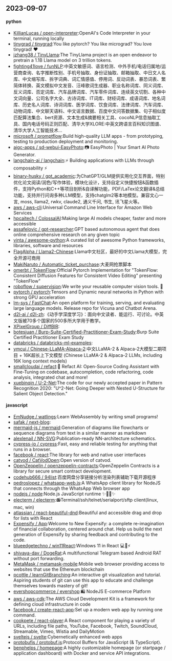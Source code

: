 ## 2023-09-07

#### python
* [KillianLucas / open-interpreter](https://github.com/KillianLucas/open-interpreter):OpenAI's Code Interpreter in your terminal, running locally
* [tinygrad / tinygrad](https://github.com/tinygrad/tinygrad):You like pytorch? You like micrograd? You love tinygrad! ❤️
* [jzhang38 / TinyLlama](https://github.com/jzhang38/TinyLlama):The TinyLlama project is an open endeavor to pretrain a 1.1B Llama model on 3 trillion tokens.
* [fighting41love / funNLP](https://github.com/fighting41love/funNLP):中英文敏感词、语言检测、中外手机/电话归属地/运营商查询、名字推断性别、手机号抽取、身份证抽取、邮箱抽取、中日文人名库、中文缩写库、拆字词典、词汇情感值、停用词、反动词表、暴恐词表、繁简体转换、英文模拟中文发音、汪峰歌词生成器、职业名称词库、同义词库、反义词库、否定词库、汽车品牌词库、汽车零件词库、连续英文切割、各种中文词向量、公司名字大全、古诗词库、IT词库、财经词库、成语词库、地名词库、历史名人词库、诗词词库、医学词库、饮食词库、法律词库、汽车词库、动物词库、中文聊天语料、中文谣言数据、百度中文问答数据集、句子相似度匹配算法集合、bert资源、文本生成&摘要相关工具、cocoNLP信息抽取工具、国内电话号码正则匹配、清华大学XLORE:中英文跨语言百科知识图谱、清华大学人工智能技术…
* [microsoft / promptflow](https://github.com/microsoft/promptflow):Build high-quality LLM apps - from prototyping, testing to production deployment and monitoring.
* [aigc-apps / sd-webui-EasyPhoto](https://github.com/aigc-apps/sd-webui-EasyPhoto):📷 EasyPhoto | Your Smart AI Photo Generator.
* [langchain-ai / langchain](https://github.com/langchain-ai/langchain):⚡ Building applications with LLMs through composability ⚡
* [binary-husky / gpt_academic](https://github.com/binary-husky/gpt_academic):为ChatGPT/GLM提供实用化交互界面，特别优化论文阅读/润色/写作体验，模块化设计，支持自定义快捷按钮&函数插件，支持Python和C++等项目剖析&自译解功能，PDF/LaTex论文翻译&总结功能，支持并行问询多种LLM模型，支持chatglm2等本地模型。兼容文心一言, moss, llama2, rwkv, claude2, 通义千问, 书生, 讯飞星火等。
* [aws / aws-cli](https://github.com/aws/aws-cli):Universal Command Line Interface for Amazon Web Services
* [hpcaitech / ColossalAI](https://github.com/hpcaitech/ColossalAI):Making large AI models cheaper, faster and more accessible
* [assafelovic / gpt-researcher](https://github.com/assafelovic/gpt-researcher):GPT based autonomous agent that does online comprehensive research on any given topic
* [vinta / awesome-python](https://github.com/vinta/awesome-python):A curated list of awesome Python frameworks, libraries, software and resources
* [FlagAlpha / Llama2-Chinese](https://github.com/FlagAlpha/Llama2-Chinese):Llama中文社区，最好的中文Llama大模型，完全开源可商用
* [MakiNaruto / Automatic_ticket_purchase](https://github.com/MakiNaruto/Automatic_ticket_purchase):大麦网抢票脚本
* [omerbt / TokenFlow](https://github.com/omerbt/TokenFlow):Official Pytorch Implementation for "TokenFlow: Consistent Diffusion Features for Consistent Video Editing" presenting "TokenFlow"
* [roboflow / supervision](https://github.com/roboflow/supervision):We write your reusable computer vision tools. 💜
* [pytorch / pytorch](https://github.com/pytorch/pytorch):Tensors and Dynamic neural networks in Python with strong GPU acceleration
* [lm-sys / FastChat](https://github.com/lm-sys/FastChat):An open platform for training, serving, and evaluating large language models. Release repo for Vicuna and Chatbot Arena.
* [d2l-ai / d2l-zh](https://github.com/d2l-ai/d2l-zh):《动手学深度学习》：面向中文读者、能运行、可讨论。中英文版被70多个国家的500多所大学用于教学。
* [XPixelGroup / DiffBIR](https://github.com/XPixelGroup/DiffBIR):
* [botesjuan / Burp-Suite-Certified-Practitioner-Exam-Study](https://github.com/botesjuan/Burp-Suite-Certified-Practitioner-Exam-Study):Burp Suite Certified Practitioner Exam Study
* [databricks / databricks-ml-examples](https://github.com/databricks/databricks-ml-examples):
* [ymcui / Chinese-LLaMA-Alpaca-2](https://github.com/ymcui/Chinese-LLaMA-Alpaca-2):中文LLaMA-2 & Alpaca-2大模型二期项目 + 16K超长上下文模型 (Chinese LLaMA-2 & Alpaca-2 LLMs, including 16K long context models)
* [smallcloudai / refact](https://github.com/smallcloudai/refact):🤖 Refact AI: Open-Source Coding Assistant with Fine-Tuning on codebase, autocompletion, code refactoring, code analysis, integrated chat and more!
* [xuebinqin / U-2-Net](https://github.com/xuebinqin/U-2-Net):The code for our newly accepted paper in Pattern Recognition 2020: "U^2-Net: Going Deeper with Nested U-Structure for Salient Object Detection."

#### javascript
* [EmNudge / watlings](https://github.com/EmNudge/watlings):Learn WebAssembly by writing small programs!
* [safak / next-blog](https://github.com/safak/next-blog):
* [mermaid-js / mermaid](https://github.com/mermaid-js/mermaid):Generation of diagrams like flowcharts or sequence diagrams from text in a similar manner as markdown
* [alexlenail / NN-SVG](https://github.com/alexlenail/NN-SVG):Publication-ready NN-architecture schematics.
* [cypress-io / cypress](https://github.com/cypress-io/cypress):Fast, easy and reliable testing for anything that runs in a browser.
* [facebook / react](https://github.com/facebook/react):The library for web and native user interfaces
* [catvod / CatVodOpen](https://github.com/catvod/CatVodOpen):Open version of catvod.
* [OpenZeppelin / openzeppelin-contracts](https://github.com/OpenZeppelin/openzeppelin-contracts):OpenZeppelin Contracts is a library for secure smart contract development.
* [codehub666 / 94list](https://github.com/codehub666/94list):百度网盘分享链接分析渲染列表辅助下载开源程序
* [pedroslopez / whatsapp-web.js](https://github.com/pedroslopez/whatsapp-web.js):A WhatsApp client library for NodeJS that connects through the WhatsApp Web browser app
* [nodejs / node](https://github.com/nodejs/node):Node.js JavaScript runtime ✨🐢🚀✨
* [electerm / electerm](https://github.com/electerm/electerm):📻Terminal/ssh/telnet/serialport/sftp client(linux, mac, win)
* [atlassian / react-beautiful-dnd](https://github.com/atlassian/react-beautiful-dnd):Beautiful and accessible drag and drop for lists with React
* [Expensify / App](https://github.com/Expensify/App):Welcome to New Expensify: a complete re-imagination of financial collaboration, centered around chat. Help us build the next generation of Expensify by sharing feedback and contributing to the code.
* [blueedgetechno / win11React](https://github.com/blueedgetechno/win11React):Windows 11 in React 💻🌈⚡
* [shivaya-dav / DogeRat](https://github.com/shivaya-dav/DogeRat):A multifunctional Telegram based Android RAT without port forwarding.
* [MetaMask / metamask-mobile](https://github.com/MetaMask/metamask-mobile):Mobile web browser providing access to websites that use the Ethereum blockchain
* [pcottle / learnGitBranching](https://github.com/pcottle/learnGitBranching):An interactive git visualization and tutorial. Aspiring students of git can use this app to educate and challenge themselves towards mastery of git!
* [evershopcommerce / evershop](https://github.com/evershopcommerce/evershop):🛍️ NodeJS E-commerce Platform
* [aws / aws-cdk](https://github.com/aws/aws-cdk):The AWS Cloud Development Kit is a framework for defining cloud infrastructure in code
* [facebook / create-react-app](https://github.com/facebook/create-react-app):Set up a modern web app by running one command.
* [cookpete / react-player](https://github.com/cookpete/react-player):A React component for playing a variety of URLs, including file paths, YouTube, Facebook, Twitch, SoundCloud, Streamable, Vimeo, Wistia and DailyMotion
* [sveltejs / svelte](https://github.com/sveltejs/svelte):Cybernetically enhanced web apps
* [protobufjs / protobuf.js](https://github.com/protobufjs/protobuf.js):Protocol Buffers for JavaScript (& TypeScript).
* [benphelps / homepage](https://github.com/benphelps/homepage):A highly customizable homepage (or startpage / application dashboard) with Docker and service API integrations.
